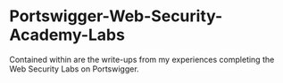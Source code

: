 # Portswigger-Web-Security-Academy-Labs

Contained within are the write-ups from my experiences completing the Web Security Labs on Portswigger.
